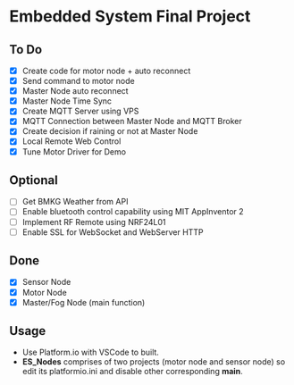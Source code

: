 # Embedded System Final Project

## To Do
- [x] Create code for motor node + auto reconnect
- [x] Send command to motor node
- [x] Master Node auto reconnect
- [x] Master Node Time Sync
- [x] Create MQTT Server using VPS
- [x] MQTT Connection between Master Node and MQTT Broker
- [x] Create decision if raining or not at Master Node
- [x] Local Remote Web Control
- [x] Tune Motor Driver for Demo

## Optional
- [ ] Get BMKG Weather from API
- [ ] Enable bluetooth control capability using MIT AppInventor 2
- [ ] Implement RF Remote using NRF24L01
- [ ] Enable SSL for WebSocket and WebServer HTTP

## Done
- [x] Sensor Node
- [x] Motor Node
- [x] Master/Fog Node (main function)

## Usage
- Use Platform.io with VSCode to built.
- **ES_Nodes** comprises of two projects (motor node and sensor node) so edit its platformio.ini and disable other corresponding **main**.
